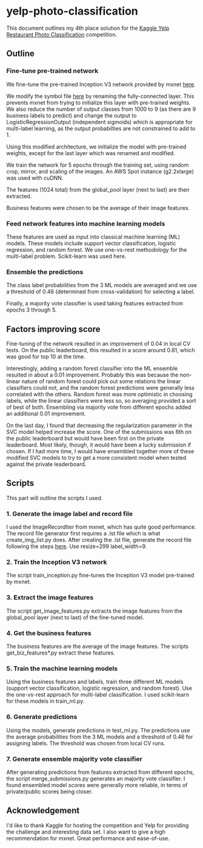 # yelp-photo-classification

This document outlines my 4th place solution for the [Kaggle Yelp Restaurant Photo Classification](https://www.kaggle.com/c/yelp-restaurant-photo-classification/) competition.

## Outline

### Fine-tune pre-trained network

We fine-tune the pre-trained Inception V3 network provided by mxnet [here](https://github.com/dmlc/mxnet-model-gallery/blob/master/imagenet-1k-inception-v3.md).

We modify the symbol file [here](https://github.com/dmlc/mxnet/blob/master/example/image-classification/symbol_inception-v3.py) by renaming the fully-connected layer. This prevents mxnet from trying to initialize this layer with pre-trained weights. We also reduce the number of output classes from 1000 to 9 (as there are 9 business labels to predict) and change the output to LogisticRegressionOutput (independent sigmoids) which is appropriate for multi-label learning, as the output probabilties are not constrained to add to 1.

Using this modified architecture, we initialize the model with pre-trained weights, except for the last layer which was renamed and modified.

We train the network for 5 epochs through the training set, using random crop, mirror, and scaling of the images. An AWS Spot instance (g2.2xlarge) was used with cuDNN.

The features (1024 total) from the global_pool layer (next to last) are then extracted.

Business features were chosen to be the average of their image features.

### Feed network features into machine learning models

These features are used as input into classical machine learning (ML) models.
These models include support vector classification, logistic regression, and random forest. We use one-vs-rest methodology for the multi-label problem. Scikit-learn was used here.

### Ensemble the predictions

The class label probabilities from the 3 ML models are averaged and we use a threshold of 0.46 (determined from cross-validation) for selecting a label.

Finally, a majority vote classifier is used taking features extracted from epochs 3 through 5.

## Factors improving score

Fine-tuning of the network resulted in an improvement of 0.04 in local CV tests. On the public leaderboard, this resulted in a score around 0.81, which was good for top 10 at the time.

Interestingly, adding a random forest classifier into the ML ensemble resulted in about a 0.01 improvement. Probably this was because the non-linear nature of random forest could pick out some relations the linear classifiers could not, and the random forest predictions were generally less correlated with the others. Random forest was more optimistic in choosing labels, while the linear classifiers were less so, so averaging provided a sort of best of both. Ensembling via majority vote from different epochs added an additional 0.01 improvement.

On the last day, I found that decreasing the regularization parameter in the SVC model helped increase the score. One of the submissions was 6th on the public leaderboard but would have been first on the private leaderboard.
Most likely, though, it would have been a lucky submission if chosen. If I had more time, I would have ensembled together more of these modified SVC models to try to get a more consistent model when tested against the private leaderboard.

## Scripts

This part will outline the scripts I used.

### 1. Generate the image label and record file

I used the ImageRecordIter from mxnet, which has quite good performance. The record file generator first requires a .lst file which is what create_img_list.py does.
After creating the .lst file, generate the record file following the steps [here](https://mxnet-bing.readthedocs.org/en/latest/python/io.html). 
Use resize=299 label_width=9.

### 2.  Train the Inception V3 network

The script train_inception.py fine-tunes the Inception V3 model pre-trained by mxnet.

### 3.  Extract the image features

The script get_image_features.py extracts the image features from the global_pool layer (next to last) of the fine-tuned model.

### 4.  Get the business features

The business features are the average of the image features. The scripts get_biz_features*.py extract these features.

### 5. Train the machine learning models

Using the business features and labels, train three different ML models (support vector classification, logistic regression, and random forest). Use the one-vs-rest approach for multi-label classification. I used scikit-learn for these models in train_ml.py.

### 6. Generate predictions

Using the models, generate predictions in test_ml.py. The predictions use the average probabilities from the 3 ML models and a threshold of 0.46 for assigning labels. The threshold was chosen from local CV runs.

### 7. Generate ensemble majority vote classifier

After generating predictions from features extracted from different epochs, the script merge_submissions.py generates an majority vote classifier. I found ensembled model scores were generally more reliable, in terms of private/public scores being closer.

## Acknowledgement

I'd like to thank Kaggle for hosting the competition and Yelp for providing the challenge and interesting data set. I also want to give a high recommendation for mxnet. Great performance and ease-of-use.
